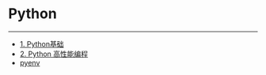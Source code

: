 # Python

---

- [1. Python基础](./1-Python基础/README.md)
- [2. Python 高性能编程](./2-Python高性能编程/README.md)
- [pyenv](./pyenv.md)
